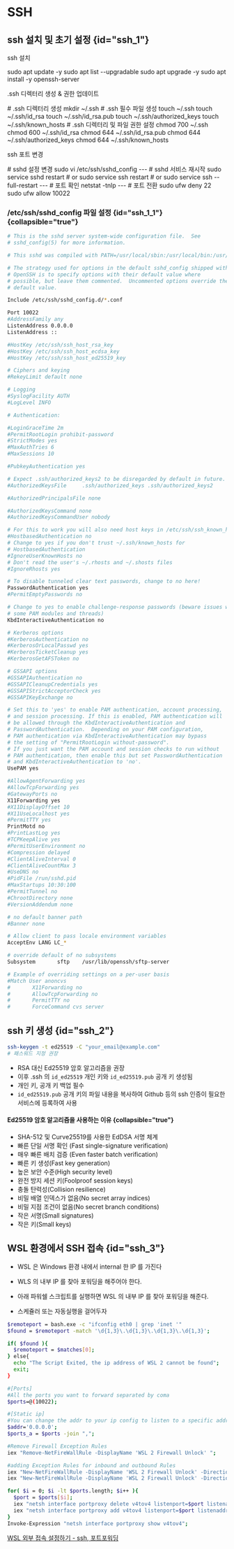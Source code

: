 # SSH

## ssh 설치 및 초기 설정 {id="ssh_1"}

<procedure xmlns="">
    <step>
        <p>ssh 설치</p>
        <code-block lang="shell">
            sudo apt update -y
            sudo apt list --upgradable
            sudo apt upgrade -y
            sudo apt install -y openssh-server
        </code-block>
    </step>
    <step>
        <p>.ssh 디렉터리 생성 & 권한 업데이트</p>
        <code-block lang="shell">
            # .ssh 디렉터리 생성
            mkdir ~/.ssh
            # .ssh 필수 파일 생성
            touch ~/.ssh
            touch ~/.ssh/id_rsa
            touch ~/.ssh/id_rsa.pub  
            touch ~/.ssh/authorized_keys
            touch ~/.ssh/known_hosts
            # .ssh 디렉터리 및 파일 권한 설정
            chmod 700 ~/.ssh
            chmod 600 ~/.ssh/id_rsa
            chmod 644 ~/.ssh/id_rsa.pub  
            chmod 644 ~/.ssh/authorized_keys
            chmod 644 ~/.ssh/known_hosts
        </code-block>
    </step>
    <step>
        <p>ssh 포트 변경</p>
        <code-block lang="bash">
            # sshd 설정 변경
            sudo vi /etc/ssh/sshd_config
            ---
            # sshd 서비스 재시작
            sudo service sshd restart
            # or
            sudo service ssh restart
            # or
            sudo service ssh --full-restart
            ---
            # 포트 확인
            netstat -tnlp
            ---
            # 포트 전환
            sudo ufw deny 22
            sudo ufw allow 10022
        </code-block>
    </step>
</procedure>

### /etc/ssh/sshd_config 파일 설정 {id="ssh_1_1"} {collapsible="true"}

```bash
# This is the sshd server system-wide configuration file.  See
# sshd_config(5) for more information.

# This sshd was compiled with PATH=/usr/local/sbin:/usr/local/bin:/usr/sbin:/usr/bin:/sbin:/bin:/usr/games

# The strategy used for options in the default sshd_config shipped with
# OpenSSH is to specify options with their default value where
# possible, but leave them commented.  Uncommented options override the
# default value.

Include /etc/ssh/sshd_config.d/*.conf

Port 10022
#AddressFamily any
ListenAddress 0.0.0.0
ListenAddress ::

#HostKey /etc/ssh/ssh_host_rsa_key
#HostKey /etc/ssh/ssh_host_ecdsa_key
#HostKey /etc/ssh/ssh_host_ed25519_key

# Ciphers and keying
#RekeyLimit default none

# Logging
#SyslogFacility AUTH
#LogLevel INFO

# Authentication:

#LoginGraceTime 2m
#PermitRootLogin prohibit-password
#StrictModes yes
#MaxAuthTries 6
#MaxSessions 10

#PubkeyAuthentication yes

# Expect .ssh/authorized_keys2 to be disregarded by default in future.
#AuthorizedKeysFile     .ssh/authorized_keys .ssh/authorized_keys2

#AuthorizedPrincipalsFile none

#AuthorizedKeysCommand none
#AuthorizedKeysCommandUser nobody

# For this to work you will also need host keys in /etc/ssh/ssh_known_hosts
#HostbasedAuthentication no
# Change to yes if you don't trust ~/.ssh/known_hosts for
# HostbasedAuthentication
#IgnoreUserKnownHosts no
# Don't read the user's ~/.rhosts and ~/.shosts files
#IgnoreRhosts yes

# To disable tunneled clear text passwords, change to no here!
PasswordAuthentication yes
#PermitEmptyPasswords no

# Change to yes to enable challenge-response passwords (beware issues with
# some PAM modules and threads)
KbdInteractiveAuthentication no

# Kerberos options
#KerberosAuthentication no
#KerberosOrLocalPasswd yes
#KerberosTicketCleanup yes
#KerberosGetAFSToken no

# GSSAPI options
#GSSAPIAuthentication no
#GSSAPICleanupCredentials yes
#GSSAPIStrictAcceptorCheck yes
#GSSAPIKeyExchange no

# Set this to 'yes' to enable PAM authentication, account processing,
# and session processing. If this is enabled, PAM authentication will
# be allowed through the KbdInteractiveAuthentication and
# PasswordAuthentication.  Depending on your PAM configuration,
# PAM authentication via KbdInteractiveAuthentication may bypass
# the setting of "PermitRootLogin without-password".
# If you just want the PAM account and session checks to run without
# PAM authentication, then enable this but set PasswordAuthentication
# and KbdInteractiveAuthentication to 'no'.
UsePAM yes

#AllowAgentForwarding yes
#AllowTcpForwarding yes
#GatewayPorts no
X11Forwarding yes
#X11DisplayOffset 10
#X11UseLocalhost yes
#PermitTTY yes
PrintMotd no
#PrintLastLog yes
#TCPKeepAlive yes
#PermitUserEnvironment no
#Compression delayed
#ClientAliveInterval 0
#ClientAliveCountMax 3
#UseDNS no
#PidFile /run/sshd.pid
#MaxStartups 10:30:100
#PermitTunnel no
#ChrootDirectory none
#VersionAddendum none

# no default banner path
#Banner none

# Allow client to pass locale environment variables
AcceptEnv LANG LC_*

# override default of no subsystems
Subsystem       sftp    /usr/lib/openssh/sftp-server

# Example of overriding settings on a per-user basis
#Match User anoncvs
#       X11Forwarding no
#       AllowTcpForwarding no
#       PermitTTY no
#       ForceCommand cvs server
```

## ssh 키 생성 {id="ssh_2"}

```bash
ssh-keygen -t ed25519 -C "your_email@example.com"
# 패스워드 지정 권장
```

- RSA 대신 Ed25519 암호 알고리즘을 권장
- 이후 .ssh 의 ```id_ed25519``` 개인 키와 ```id_ed25519.pub``` 공개 키 생성됨
- 개인 키, 공개 키 백업 필수
- ```id_ed25519.pub``` 공개 키의 파일 내용을 복사하여 Github 등의 ssh 인증이 필요한 서비스에 등록하여 사용

#### Ed25519 암호 알고리즘을 사용하는 이유 {collapsible="true"}

- SHA-512 및 Curve25519를 사용한 EdDSA 서명 체계
- 빠른 단일 서명 확인 (Fast single-signature verification)
- 매우 빠른 배치 검증 (Even faster batch verification)
- 빠른 키 생성(Fast key generation)
- 높은 보안 수준(High security level)
- 완전 방지 세션 키(Foolproof session keys)
- 충돌 탄력성(Collision resilience)
- 비밀 배열 인덱스가 없음(No secret array indices)
- 비밀 지점 조건이 없음(No secret branch conditions)
- 작은 서명(Small signatures)
- 작은 키(Small keys)

## WSL 환경에서 SSH 접속 {id="ssh_3"}
- WSL 은 Windows 환경 내에서 internal 한 IP 를 가진다
- WLS 의 내부 IP 를 찾아 포워딩을 해주어야 한다.

- 아래 파워쉘 스크립트를 실행하면 WSL 의 내부 IP 를 찾아 포워딩을 해준다.
- 스케쥴러 또는 자동실행을 걸어두자
```bash
$remoteport = bash.exe -c "ifconfig eth0 | grep 'inet '"
$found = $remoteport -match '\d{1,3}\.\d{1,3}\.\d{1,3}\.\d{1,3}';

if( $found ){
  $remoteport = $matches[0];
} else{
  echo "The Script Exited, the ip address of WSL 2 cannot be found";
  exit;
}

#[Ports]
#All the ports you want to forward separated by coma
$ports=@(10022);

#[Static ip]
#You can change the addr to your ip config to listen to a specific address
$addr='0.0.0.0';
$ports_a = $ports -join ",";

#Remove Firewall Exception Rules
iex "Remove-NetFireWallRule -DisplayName 'WSL 2 Firewall Unlock' ";

#adding Exception Rules for inbound and outbound Rules
iex "New-NetFireWallRule -DisplayName 'WSL 2 Firewall Unlock' -Direction Outbound -LocalPort $ports_a -Action Allow -Protocol TCP";
iex "New-NetFireWallRule -DisplayName 'WSL 2 Firewall Unlock' -Direction Inbound -LocalPort $ports_a -Action Allow -Protocol TCP";

for( $i = 0; $i -lt $ports.length; $i++ ){
  $port = $ports[$i];
  iex "netsh interface portproxy delete v4tov4 listenport=$port listenaddress=$addr";
  iex "netsh interface portproxy add v4tov4 listenport=$port listenaddress=$addr connectport=$port connectaddress=$remoteport";
}
Invoke-Expression "netsh interface portproxy show v4tov4";
```

<seealso>
    <category ref="reference">
        <a href="https://jackcokebb.tistory.com/18">WSL 외부 접속 설정하기 - ssh, 포트포워딩</a>
    </category>
</seealso>